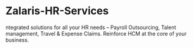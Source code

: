 # Zalaris-HR-Services
ntegrated solutions for all your HR needs – Payroll Outsourcing, Talent management, Travel &amp; Expense Claims. Reinforce HCM at the core of your business.
